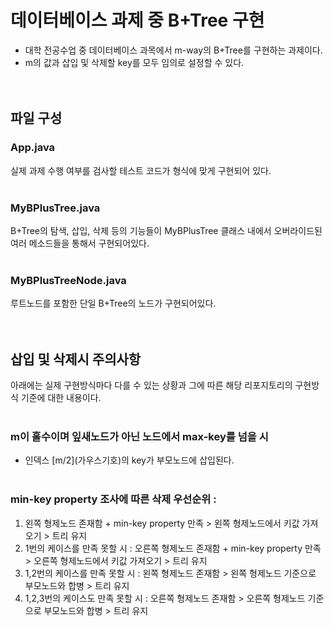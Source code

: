 # 데이터베이스 과제 중 B+Tree 구현
* 대학 전공수업 중 데이터베이스 과목에서 m-way의 B+Tree를 구현하는 과제이다.
* m의 값과 삽입 및 삭제할 key를 모두 임의로 설정할 수 있다.
<br><br><br>

## 파일 구성

### App.java
실제 과제 수행 여부를 검사할 테스트 코드가 형식에 맞게 구현되어 있다.
<br><br>

### MyBPlusTree.java
B+Tree의 탐색, 삽입, 삭제 등의 기능들이 MyBPlusTree 클래스 내에서 오버라이드된 여러 메소드들을 통해서 구현되어있다.
<br><br>

### MyBPlusTreeNode.java
루트노드를 포함한 단일 B+Tree의 노드가 구현되어있다.
<br><br><br>

## 삽입 및 삭제시 주의사항
아래에는 실제 구현방식마다 다를 수 있는 상황과 그에 따른 해당 리포지토리의 구현방식 기준에 대한 내용이다.
<br><br>

### m이 홀수이며 잎새노드가 아닌 노드에서 max-key를 넘을 시
* 인덱스 [m/2]\(가우스기호)의 key가 부모노드에 삽입된다.
<br><br>

### min-key property 조사에 따른 삭제 우선순위 :
1. 왼쪽 형제노드 존재함 + min-key property 만족 > 왼쪽 형제노드에서 키값 가져오기 > 트리 유지
2. 1번의 케이스를 만족 못할 시 : 오른쪽 형제노드 존재함 + min-key property 만족 > 오른쪽 형제노드에서 키값 가져오기 > 트리 유지
3. 1,2번의 케이스를 만족 못할 시 : 왼쪽 형제노드 존재함 > 왼쪽 형제노드 기준으로 부모노드와 합병 > 트리 유지
4. 1,2,3번의 케이스도 만족 못할 시 : 오른쪽 형제노드 존재함 > 오른쪽 형제노드 기준으로 부모노드와 합병 > 트리 유지

